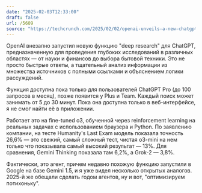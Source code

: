 ```yaml
---
date: "2025-02-03T12:33:00"
draft: false
url: /5609
source: "https://techcrunch.com/2025/02/02/openai-unveils-a-new-chatgpt-agent-for-deep-research/"
---
```


OpenAI внезапно запустил новую функцию "deep research" для ChatGPT, предназначенную для проведения глубоких исследований в различных областях — от науки и финансов до выбора бытовой техники. Это не просто быстрые ответы, а тщательный анализ информации из множества источников с полными ссылками и объяснением логики рассуждений.

Функция доступна пока только для пользователей ChatGPT Pro (до 100 запросов в месяц), позже появится у Plus и Team. Каждый поиск может занимать от 5 до 30 минут. Пока она доступна только в веб-интерфейсе, я не смог найти её в приложении.

Работает это на fine-tuned o3, обученной через reinforcement learning на реальных задачах с использованием браузера и Python. По заявлению компании, на тесте Humanity's Last Exam модель показала точность 26,6% — это свежий, самый сложный тест, чистая o3-mini на нем только что показывала самый высокий результат — 13%. Для сравнения, Gemini Thinking показала там 6,2%, а Grok-2 — 3,8%.

Фактически, это агент, причем недавно похожую функцию запустили в Google на базе Gemini 1.5, и я уже видел несколько открытых аналогов. 2025-й же обещали сделать годом агентов, ну и вот, "оптимизируем потихоньку".